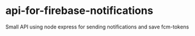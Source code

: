 # api-for-firebase-notifications
Small API using node express for sending notifications and save fcm-tokens
